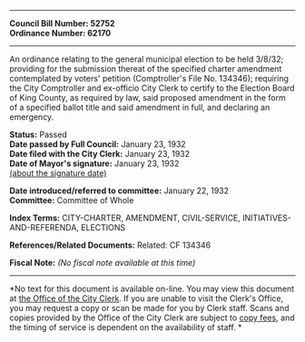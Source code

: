 * * * * *  
  
**Council Bill Number: [](#h0)[](#h2)52752**   
**Ordinance Number: 62170**  
  
* * * * *  
  
An ordinance relating to the general municipal election to be held 3/8/32; providing for the submission thereat of the specified charter amendment contemplated by voters' petition (Comptroller's File No. 134346); requiring the City Comptroller and ex-officio City Clerk to certify to the Election Board of King County, as required by law, said proposed amendment in the form of a specified ballot title and said amendment in full, and declaring an emergency.  
  
**Status:** Passed   
**Date passed by Full Council:** January 23, 1932   
**Date filed with the City Clerk:** January 23, 1932   
**Date of Mayor's signature:** January 23, 1932   
[(about the signature date)](/~public/approvaldate.htm)   
  
  
**Date introduced/referred to committee:** January 22, 1932   
**Committee:** Committee of Whole   
  
**Index Terms:** CITY-CHARTER, AMENDMENT, CIVIL-SERVICE, INITIATIVES-AND-REFERENDA, ELECTIONS  
  
**References/Related Documents:** Related: CF 134346  
  
**Fiscal Note:** *(No fiscal note available at this time)*  
  
* * * * *  
  
*No text for this document is available on-line. You may view this document at [the Office of the City Clerk](http://www.seattle.gov/leg/clerk/contactUs.htm). If you are unable to visit the Clerk's Office, you may request a copy or scan be made for you by Clerk staff. Scans and copies provided by the Office of the City Clerk are subject to [copy fees](http://clerk.seattle.gov/~public/clerkfees.htm), and the timing of service is dependent on the availability of staff. *  
  
  
